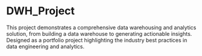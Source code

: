 # DWH_Project
This project demonstrates a comprehensive data warehousing and analytics solution, from building a data warehouse to generating actionable insights. Designed as a portfolio project highlighting the industry best practices in data engineering and analytics.
